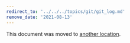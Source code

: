```yaml
---
redirect_to: '../../../topics/git/git_log.md'
remove_date: '2021-08-13'
---
```


This document was moved to [another location](../../../topics/git/git_log.md).

<!-- This redirect file can be deleted after <2021-08-13>. -->
<!-- Before deletion, see: https://docs.gitlab.com/ee/development/documentation/#move-or-rename-a-page -->
